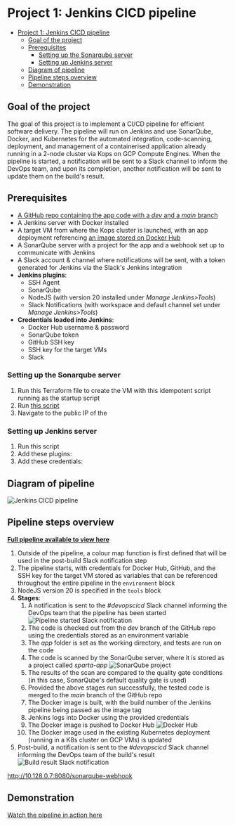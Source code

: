 # Project 1: Jenkins CICD pipeline

- [Project 1: Jenkins CICD pipeline](#project-1-jenkins-cicd-pipeline)
  - [Goal of the project](#goal-of-the-project)
  - [Prerequisites](#prerequisites)
    - [Setting up the Sonarqube server](#setting-up-the-sonarqube-server)
    - [Setting up Jenkins server](#setting-up-jenkins-server)
  - [Diagram of pipeline](#diagram-of-pipeline)
  - [Pipeline steps overview](#pipeline-steps-overview)
  - [Demonstration](#demonstration)

## Goal of the project

The goal of this project is to implement a CI/CD pipeline for efficient software delivery. The pipeline will run on Jenkins and use SonarQube, Docker, and Kubernetes for the automated integration, code-scanning, deployment, and management of a containerised application already running in a 2-node cluster via Kops on GCP Compute Engines. When the pipeline is started, a notification will be sent to a Slack channel to inform the DevOps team, and upon its completion, another notification will be sent to update them on the build's result.

## Prerequisites

- [A GitHub repo containing the app code with a *dev* and a *main* branch](https://github.com/farahc123/tech501-sparta-app-CICD)
- A Jenkins server with Docker installed
- A target VM from where the Kops cluster is launched, with an app deployment referencing [an image stored on Docker Hub](https://hub.docker.com/repository/docker/farahc123/sparta-app/)
- A SonarQube server with a project for the app and a webhook set up to communicate with Jenkins
- A Slack account & channel where notifications will be sent, with a token generated for Jenkins via the Slack's Jenkins integration
- **Jenkins plugins**:
  - SSH Agent
  - SonarQube
  - NodeJS (with version 20 installed under *Manage Jenkins>Tools*)
  - Slack Notifications (with workspace and default channel set under *Manage Jenkins>Tools*)
- **Credentials loaded into Jenkins**:
  - Docker Hub username & password
  - SonarQube token
  - GitHub SSH key
  - SSH key for the target VMs
  - Slack 

### Setting up the Sonarqube server

1. Run this Terraform file to create the VM with this idempotent script running as the startup script 
2. Run [this script](scripts/sonarqube-setup.sh)
3. Navigate to the public IP of the 

### Setting up Jenkins server

1. Run this script
2. Add these plugins:
3. Add these credentials:

## Diagram of pipeline

![Jenkins CICD pipeline](<jenkins-cicd-pipeline-project1.jpg>)

## Pipeline steps overview

[**Full pipeline available to view here**](<Project files/Jenkinsfile>)

1. Outside of the pipeline, a colour map function is first defined that will be used in the post-build Slack notification step 
2. The pipeline starts, with credentials for Docker Hub, GitHub, and the SSH key for the target VM stored as variables that can be referenced throughout the entire pipeline in the `environment` block
3. NodeJS version 20 is specified in the `tools` block
4. **Stages**:
   1. A notification is sent to the *#devopscicd* Slack channel informing the DevOps team that the pipeline has been started ![`Pipeline started Slack notification`](images/image-3.png)
   2. The code is checked out from the *dev* branch of the GitHub repo using the credentials stored as an environment variable
   3. The *app* folder is set as the working directory, and tests are run on the code
   4. The code is scanned by the SonarQube server, where it is stored as a project called *sparta-app* ![`SonarQube project`](images/image-4.png)
   5. The results of the scan are compared to the quality gate conditions (in this case, SonarQube's default quality gate is used)
   6. Provided the above stages run successfully, the tested code is merged to the *main* branch of the GitHub repo
   7. The Docker image is built, with the build number of the Jenkins pipeline being passed as the image tag
   8. Jenkins logs into Docker using the provided credentials
   9. The Docker image is pushed to Docker Hub ![`Docker Hub`](images/image-5.png)
   10. The Docker image used in the existing Kubernetes deployment (running in a K8s cluster on GCP VMs) is updated
5.  Post-build, a notification is sent to the *#devopscicd* Slack channel informing the DevOps team of the build's result ![`Build result Slack notification`](images/image-6.png)

http://10.128.0.7:8080/sonarqube-webhook

## Demonstration

[Watch the pipeline in action here](https://drive.google.com/file/d/1gbhnTFWePJzPanzyI-klSS1Bl8XEf1q_/view?usp=sharing)
